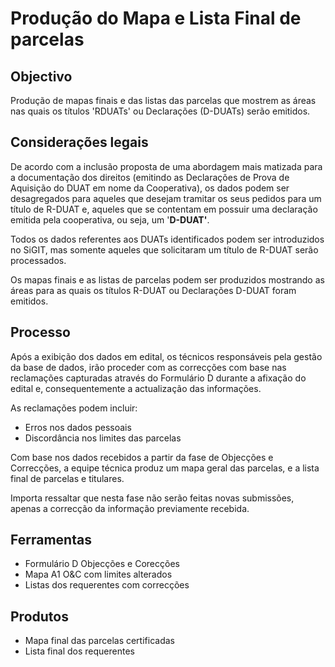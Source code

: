 # Produção do Mapa e Lista Final de parcelas

## Objectivo

Produção de mapas finais e das listas das parcelas que mostrem as áreas nas quais os títulos 'RDUATs' ou Declarações \(D-DUATs\) serão emitidos.

## Considerações legais

De acordo com a inclusão proposta de uma abordagem mais matizada para a documentação dos direitos \(emitindo as Declarações de Prova de Aquisição do DUAT em nome da Cooperativa\), os dados podem ser desagregados para aqueles que desejam tramitar os seus pedidos para um título de R-DUAT e, aqueles que se contentam em possuir uma declaração emitida pela cooperativa, ou seja, um '**D-DUAT'**.

Todos os dados referentes aos DUATs identificados podem ser introduzidos no SiGIT, mas somente aqueles que solicitaram um título de R-DUAT serão processados.

Os mapas finais e as listas de parcelas podem ser produzidos mostrando as áreas para as quais os títulos R-DUAT ou Declarações D-DUAT foram emitidos.

## Processo

Após a exibição dos dados em edital, os técnicos responsáveis pela gestão da base de dados, irão proceder com as correcções com base nas reclamações capturadas através do Formulário D durante a afixação do edital e, consequentemente a actualização das informações.

As reclamações podem incluir:

* Erros nos dados pessoais 
* Discordância nos limites das parcelas

Com base nos dados recebidos a partir da fase de Objecções e Correcções, a equipe técnica produz um mapa geral das parcelas, e a lista final de parcelas e titulares.

Importa ressaltar que nesta fase não serão feitas novas submissões, apenas a correcção da informação previamente recebida.

## Ferramentas

* Formulário D Objecções e Corecções
* Mapa A1 O&C com limites alterados
* Listas dos requerentes com correcções

## Produtos

* Mapa final das parcelas certificadas
* Lista final dos requerentes

